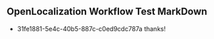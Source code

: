 ## OpenLocalization Workflow Test MarkDown
* 31fe1881-5e4c-40b5-887c-c0ed9cdc787a thanks!

<!--HONumber=Sep16_HO1-->


